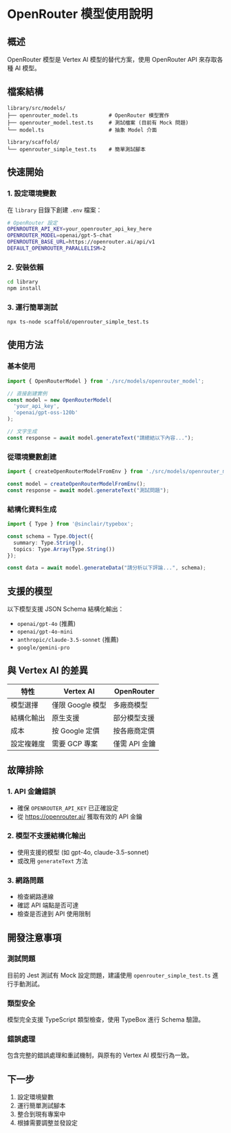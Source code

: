 # OpenRouter 模型使用說明

## 概述

OpenRouter 模型是 Vertex AI 模型的替代方案，使用 OpenRouter API 來存取各種 AI 模型。

## 檔案結構

```
library/src/models/
├── openrouter_model.ts          # OpenRouter 模型實作
├── openrouter_model.test.ts     # 測試檔案 (目前有 Mock 問題)
└── model.ts                     # 抽象 Model 介面

library/scaffold/
└── openrouter_simple_test.ts    # 簡單測試腳本
```

## 快速開始

### 1. 設定環境變數

在 `library` 目錄下創建 `.env` 檔案：

```bash
# OpenRouter 設定
OPENROUTER_API_KEY=your_openrouter_api_key_here
OPENROUTER_MODEL=openai/gpt-5-chat
OPENROUTER_BASE_URL=https://openrouter.ai/api/v1
DEFAULT_OPENROUTER_PARALLELISM=2
```

### 2. 安裝依賴

```bash
cd library
npm install
```

### 3. 運行簡單測試

```bash
npx ts-node scaffold/openrouter_simple_test.ts
```

## 使用方法

### 基本使用

```typescript
import { OpenRouterModel } from './src/models/openrouter_model';

// 直接創建實例
const model = new OpenRouterModel(
  'your_api_key',
  'openai/gpt-oss-120b'
);

// 文字生成
const response = await model.generateText("請總結以下內容...");
```

### 從環境變數創建

```typescript
import { createOpenRouterModelFromEnv } from './src/models/openrouter_model';

const model = createOpenRouterModelFromEnv();
const response = await model.generateText("測試問題");
```

### 結構化資料生成

```typescript
import { Type } from '@sinclair/typebox';

const schema = Type.Object({
  summary: Type.String(),
  topics: Type.Array(Type.String())
});

const data = await model.generateData("請分析以下評論...", schema);
```

## 支援的模型

以下模型支援 JSON Schema 結構化輸出：

- `openai/gpt-4o` (推薦)
- `openai/gpt-4o-mini`
- `anthropic/claude-3.5-sonnet` (推薦)
- `google/gemini-pro`

## 與 Vertex AI 的差異

| 特性 | Vertex AI | OpenRouter |
|------|-----------|------------|
| 模型選擇 | 僅限 Google 模型 | 多廠商模型 |
| 結構化輸出 | 原生支援 | 部分模型支援 |
| 成本 | 按 Google 定價 | 按各廠商定價 |
| 設定複雜度 | 需要 GCP 專案 | 僅需 API 金鑰 |

## 故障排除

### 1. API 金鑰錯誤
- 確保 `OPENROUTER_API_KEY` 已正確設定
- 從 https://openrouter.ai/ 獲取有效的 API 金鑰

### 2. 模型不支援結構化輸出
- 使用支援的模型 (如 gpt-4o, claude-3.5-sonnet)
- 或改用 `generateText` 方法

### 3. 網路問題
- 檢查網路連線
- 確認 API 端點是否可達
- 檢查是否達到 API 使用限制

## 開發注意事項

### 測試問題
目前的 Jest 測試有 Mock 設定問題，建議使用 `openrouter_simple_test.ts` 進行手動測試。

### 類型安全
模型完全支援 TypeScript 類型檢查，使用 TypeBox 進行 Schema 驗證。

### 錯誤處理
包含完整的錯誤處理和重試機制，與原有的 Vertex AI 模型行為一致。

## 下一步

1. 設定環境變數
2. 運行簡單測試腳本
3. 整合到現有專案中
4. 根據需要調整並發設定
